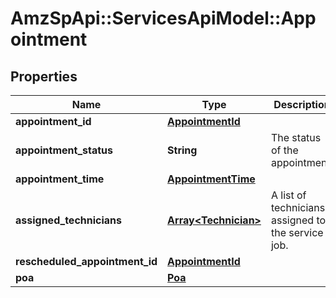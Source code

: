 # AmzSpApi::ServicesApiModel::Appointment

## Properties
Name | Type | Description | Notes
------------ | ------------- | ------------- | -------------
**appointment_id** | [**AppointmentId**](AppointmentId.md) |  | [optional] 
**appointment_status** | **String** | The status of the appointment. | [optional] 
**appointment_time** | [**AppointmentTime**](AppointmentTime.md) |  | [optional] 
**assigned_technicians** | [**Array&lt;Technician&gt;**](Technician.md) | A list of technicians assigned to the service job. | [optional] 
**rescheduled_appointment_id** | [**AppointmentId**](AppointmentId.md) |  | [optional] 
**poa** | [**Poa**](Poa.md) |  | [optional] 

